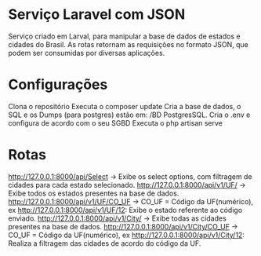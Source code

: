 # Serviço Laravel com JSON
Serviço criado em Larval, para manipular a base de dados de estados e cidades do Brasil. As rotas retornam as requisições no formato JSON, que podem ser consumidas por diversas aplicações. 

# Configurações 
Clona o repositório
Executa o composer update
Cria a base de dados, o SQL e os Dumps (para postgres) estão em:  /BD PostgresSQL.
Cria o .env e configura de acordo com o seu SGBD 
Executa o php artisan serve 
# Rotas 
http://127.0.0.1:8000/api/Select -> Exibe os select options, com filtragem de cidades para cada estado selecionado.
http://127.0.0.1:8000/api/v1/UF/ -> Exibe todos os estados presentes na base de dados.
http://127.0.0.1:8000/api/v1/UF/CO_UF -> CO_UF = Código da UF(numérico), ex http://127.0.0.1:8000/api/v1/UF/12: Exibe o estado referente ao código enviado. 
http://127.0.0.1:8000/api/v1/City/ -> Exibe todas as cidades presentes na base de dados. 
http://127.0.0.1:8000/api/v1/City/CO_UF ->  CO_UF = Código da UF(numérico), ex http://127.0.0.1:8000/api/v1/City/12: Realiza a filtragem das cidades de acordo do código da UF. 
